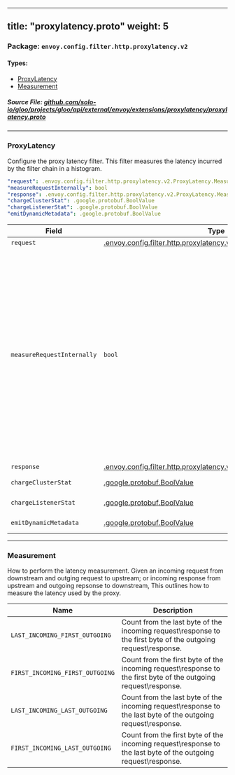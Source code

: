 
---
title: "proxylatency.proto"
weight: 5
---

<!-- Code generated by solo-kit. DO NOT EDIT. -->


### Package: `envoy.config.filter.http.proxylatency.v2` 
#### Types:


- [ProxyLatency](#proxylatency)
- [Measurement](#measurement)
  



##### Source File: [github.com/solo-io/gloo/projects/gloo/api/external/envoy/extensions/proxylatency/proxylatency.proto](https://github.com/solo-io/gloo/blob/master/projects/gloo/api/external/envoy/extensions/proxylatency/proxylatency.proto)





---
### ProxyLatency

 
Configure the proxy latency filter. This filter measures the latency
incurred by the filter chain in a histogram.

```yaml
"request": .envoy.config.filter.http.proxylatency.v2.ProxyLatency.Measurement
"measureRequestInternally": bool
"response": .envoy.config.filter.http.proxylatency.v2.ProxyLatency.Measurement
"chargeClusterStat": .google.protobuf.BoolValue
"chargeListenerStat": .google.protobuf.BoolValue
"emitDynamicMetadata": .google.protobuf.BoolValue

```

| Field | Type | Description |
| ----- | ---- | ----------- | 
| `request` | [.envoy.config.filter.http.proxylatency.v2.ProxyLatency.Measurement](../proxylatency.proto.sk/#measurement) | How to measure the request. |
| `measureRequestInternally` | `bool` | When FIRST_OUTGOING (i.e. LAST_INCOMING_FIRST_OUTGOING or FIRST_INCOMING_FIRST_OUTGOING) is instead of when the first byte is sent upstream. This has the advantage of not measuring the time selected for request measurment, finish measuring proxy latency when decodeHeader for this it takes a connection to form, which may skew the P99. filter is hit instead of when the first byte is sent upstream. This has the advantage of not for this to work the filter should be inserted last, just before the router filter. measuring the time it takes a connection to form, which may skew the P99. For this to work this filter should be inserted last, just before the router filter. This has no effect if other measurement type is selected, and has no effect on how response is measured. |
| `response` | [.envoy.config.filter.http.proxylatency.v2.ProxyLatency.Measurement](../proxylatency.proto.sk/#measurement) | How measure the response. |
| `chargeClusterStat` | [.google.protobuf.BoolValue](https://developers.google.com/protocol-buffers/docs/reference/csharp/class/google/protobuf/well-known-types/bool-value) | Charge a stat per upstream cluster. If not specified, defaults to true. |
| `chargeListenerStat` | [.google.protobuf.BoolValue](https://developers.google.com/protocol-buffers/docs/reference/csharp/class/google/protobuf/well-known-types/bool-value) | Charge a stat per listener. If not specified, defaults to true. |
| `emitDynamicMetadata` | [.google.protobuf.BoolValue](https://developers.google.com/protocol-buffers/docs/reference/csharp/class/google/protobuf/well-known-types/bool-value) | Should we emit request timing to dynamic metadata. defaults to true. |




---
### Measurement

 
How to perform the latency measurement. Given an incoming request from downstream and
outging request to upstream; or incoming response from upstream and outgoing repsonse to
downstream, This outlines how to measure the latency used by the proxy.

| Name | Description |
| ----- | ----------- | 
| `LAST_INCOMING_FIRST_OUTGOING` | Count from the last byte of the incoming request\response to the first byte of the outgoing request\response. |
| `FIRST_INCOMING_FIRST_OUTGOING` | Count from the first byte of the incoming request\response to the first byte of the outgoing request\response. |
| `LAST_INCOMING_LAST_OUTGOING` | Count from the last byte of the incoming request\response to the last byte of the outgoing request\response. |
| `FIRST_INCOMING_LAST_OUTGOING` | Count from the first byte of the incoming request\response to the last byte of the outgoing request\response. |





<!-- Start of HubSpot Embed Code -->
<script type="text/javascript" id="hs-script-loader" async defer src="//js.hs-scripts.com/5130874.js"></script>
<!-- End of HubSpot Embed Code -->
